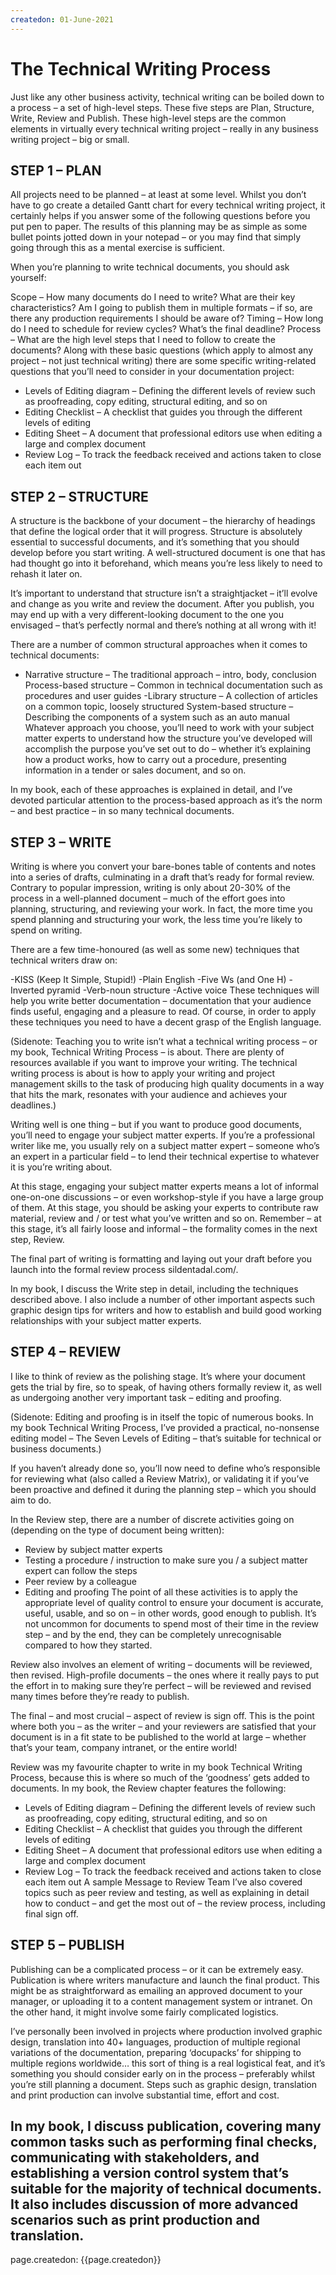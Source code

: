 ```yaml
---
createdon: 01-June-2021
---
```

# The Technical Writing Process

Just like any other business activity, technical writing can be boiled down to a process – a set of high-level steps. These five steps are Plan, Structure, Write, Review and Publish. These high-level steps are the common elements in virtually every technical writing project – really in any business writing project – big or small.
## STEP 1 – PLAN
All projects need to be planned – at least at some level. Whilst you don’t have to go create a detailed Gantt chart for every technical writing project, it certainly helps if you answer some of the following questions before you put pen to paper. The results of this planning may be as simple as some bullet points jotted down in your notepad – or you may find that simply going through this as a mental exercise is sufficient.

When you’re planning to write technical documents, you should ask yourself:

Scope – How many documents do I need to write? What are their key characteristics? Am I going to publish them in multiple formats – if so, are there any production requirements I should be aware of?
Timing – How long do I need to schedule for review cycles? What’s the final deadline?
Process – What are the high level steps that I need to follow to create the documents?
Along with these basic questions (which apply to almost any project – not just technical writing) there are some specific writing-related questions that you’ll need to consider in your documentation project:
- Levels of Editing diagram – Defining the different levels of review such as proofreading, copy editing, structural editing, and so on
- Editing Checklist – A checklist that guides you through the different levels of editing
- Editing Sheet – A document that professional editors use when editing a large and complex document
- Review Log – To track the feedback received and actions taken to close each item out
## STEP 2 – STRUCTURE
A structure is the backbone of your document – the hierarchy of headings that define the logical order that it will progress. Structure is absolutely essential to successful documents, and it’s something that you should develop before you start writing. A well-structured document is one that has had thought go into it beforehand, which means you’re less likely to need to rehash it later on.

It’s important to understand that structure isn’t a straightjacket – it’ll evolve and change as you write and review the document. After you publish, you may end up with a very different-looking document to the one you envisaged – that’s perfectly normal and there’s nothing at all wrong with it!

There are a number of common structural approaches when it comes to technical documents:

- Narrative structure – The traditional approach – intro, body, conclusion
Process-based structure – Common in technical documentation such as procedures and user guides
-Library structure – A collection of articles on a common topic, loosely structured
System-based structure – Describing the components of a system such as an auto manual
Whatever approach you choose, you’ll need to work with your subject matter experts to understand how the structure you’ve developed will accomplish the purpose you’ve set out to do – whether it’s explaining how a product works, how to carry out a procedure, presenting information in a tender or sales document, and so on.

In my book, each of these approaches is explained in detail, and I’ve devoted particular attention to the process-based approach as it’s the norm – and best practice – in so many technical documents.

## STEP 3 – WRITE
Writing is where you convert your bare-bones table of contents and notes into a series of drafts, culminating in a draft that’s ready for formal review. Contrary to popular impression, writing is only about 20-30% of the process in a well-planned document – much of the effort goes into planning, structuring, and reviewing your work. In fact, the more time you spend planning and structuring your work, the less time you’re likely to spend on writing.

There are a few time-honoured (as well as some new) techniques that technical writers draw on:

-KISS (Keep It Simple, Stupid!)
-Plain English
-Five Ws (and One H)
-Inverted pyramid
-Verb-noun structure
-Active voice
These techniques will help you write better documentation – documentation that your audience finds useful, engaging and a pleasure to read. Of course, in order to apply these techniques you need to have a decent grasp of the English language.

(Sidenote: Teaching you to write isn’t what a technical writing process – or my book, Technical Writing Process – is about. There are plenty of resources available if you want to improve your writing. The technical writing process is about is how to apply your writing and project management skills to the task of producing high quality documents in a way that hits the mark, resonates with your audience and achieves your deadlines.)

Writing well is one thing – but if you want to produce good documents, you’ll need to engage your subject matter experts. If you’re a professional writer like me, you usually rely on a subject matter expert – someone who’s an expert in a particular field – to lend their technical expertise to whatever it is you’re writing about.

At this stage, engaging your subject matter experts means a lot of informal one-on-one discussions – or even workshop-style if you have a large group of them. At this stage, you should be asking your experts to contribute raw material, review and / or test what you’ve written and so on. Remember – at this stage, it’s all fairly loose and informal – the formality comes in the next step, Review.

The final part of writing is formatting and laying out your draft before you launch into the formal review process sildentadal.com/.

In my book, I discuss the Write step in detail, including the techniques described above. I also include a number of other important aspects such graphic design tips for writers and how to establish and build good working relationships with your subject matter experts.

## STEP 4 – REVIEW
I like to think of review as the polishing stage. It’s where your document gets the trial by fire, so to speak, of having others formally review it, as well as undergoing another very important task – editing and proofing.

(Sidenote: Editing and proofing is in itself the topic of numerous books. In my book Technical Writing Process, I’ve provided a practical, no-nonsense editing model – The Seven Levels of Editing – that’s suitable for technical or business documents.)

If you haven’t already done so, you’ll now need to define who’s responsible for reviewing what (also called a Review Matrix), or validating it if you’ve been proactive and defined it during the planning step – which you should aim to do.

In the Review step, there are a number of discrete activities going on (depending on the type of document being written):

- Review by subject matter experts
- Testing a procedure / instruction to make sure you / a subject matter expert can follow the steps
- Peer review by a colleague
- Editing and proofing
The point of all these activities is to apply the appropriate level of quality control to ensure your document is accurate, useful, usable, and so on – in other words, good enough to publish. It’s not uncommon for documents to spend most of their time in the review step – and by the end, they can be completely unrecognisable compared to how they started.

Review also involves an element of writing – documents will be reviewed, then revised. High-profile documents – the ones where it really pays to put the effort in to making sure they’re perfect – will be reviewed and revised many times before they’re ready to publish.

The final – and most crucial – aspect of review is sign off. This is the point where both you – as the writer – and your reviewers are satisfied that your document is in a fit state to be published to the world at large – whether that’s your team, company intranet, or the entire world!

Review was my favourite chapter to write in my book Technical Writing Process, because this is where so much of the ‘goodness’ gets added to documents. In my book, the Review chapter features the following:

- Levels of Editing diagram – Defining the different levels of review such as proofreading, copy editing, structural editing, and so on
- Editing Checklist – A checklist that guides you through the different levels of editing
- Editing Sheet – A document that professional editors use when editing a large and complex document
- Review Log – To track the feedback received and actions taken to close each item out
A sample Message to Review Team
I’ve also covered topics such as peer review and testing, as well as explaining in detail how to conduct – and get the most out of – the review process, including final sign off.

## STEP 5 – PUBLISH
Publishing can be a complicated process – or it can be extremely easy. Publication is where writers manufacture and launch the final product. This might be as straightforward as emailing an approved document to your manager, or uploading it to a content management system or intranet. On the other hand, it might involve some fairly complicated logistics.

I’ve personally been involved in projects where production involved graphic design, translation into 40+ languages, production of multiple regional variations of the documentation, preparing ‘docupacks’ for shipping to multiple regions worldwide… this sort of thing is a real logistical feat, and it’s something you should consider early on in the process – preferably whilst you’re still planning a document. Steps such as graphic design, translation and print production can involve substantial time, effort and cost.

In my book, I discuss publication, covering many common tasks such as performing final checks, communicating with stakeholders, and establishing a version control system that’s suitable for the majority of technical documents. It also includes discussion of more advanced scenarios such as print production and translation.
-------
page.createdon: {{page.createdon}}